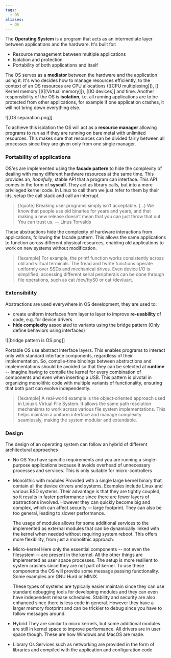 ```yaml
---
tags:
  - OS
aliases:
  - OS
---
```

The **Operating System** is a program that acts as an intermediate layer between applications and the hardware. It's built for:
- Resource management between multiple applications
- Isolation and protection
- Portability of both applications and itself

The OS serves as a **mediator** between the hardware and the application using it. It's who decides how to manage resources efficiently, to the context of an OS resources are CPU allocations ([[CPU multiplexing]]), [[ Kernel memory ]]([[Virtual memory]]), [[IO devices]] and time. Another responsibility of the OS is **isolation**, i.e. all running applications are to be protected from other applications, for example if one application crashes, it will not bring down everything else.

![[OS separation.png]]

To achieve this isolation the OS will act as a **resource manager** allowing programs to run as if they are running on bare metal with unlimited resources. This makes sure that resources can be divided fairly between all processes since they are given only from one single manager. 
### Portability of applications

OS'es are implemented using the **facade pattern** to hide the complexity of dealing with many different hardware resources at the same time. This provides an, *hopefully*, stable API that a program can interface. This API comes in the form of **syscall**. They act as library calls, but into a more privileged kernel code. In Linux to call them we just refer to them by their ids, setup the call stack and call an interrupt.

>[!quote]
>Breaking user programs simply isn’t acceptable. (...) We know that people use old binaries for
>years and years, and that making a new release doesn’t mean that you can just throw that out.
>You can trust us. — Linus Torvalds

These abstractions hide the complexity of hardware interactions from applications, following the facade pattern. This allows the same applications to function across different physical resources, enabling old applications to work on new systems without modification.

>[!example]
>For example, the printf function works consistently across old and virtual terminals. The fread
and fwrite functions operate uniformly over SSDs and mechanical drives. Even device I/O is
simplified; accessing different serial peripherals can be done through file operations, such as cat
/dev/ttyS0 or cat /dev/uart.
### Extensibility

Abstractions are used everywhere in OS development, they are used to:
- create uniform interfaces from layer to layer to improve **re-usability** of code, e.g. for device drivers
- **hide complexity** associated to variants using the bridge pattern (Only define behaviors using interfaces)

![[bridge pattern is OS.png]]

Portable OS use abstract interface layers. This enables programs to interact only with standard interface components, regardless of their implementation. So, compile-time bindings between abstractions and implementations should be avoided so that they can be selected at **runtime** -- imagine having to compile the kernel for every combination of components and even when inserting a USB. This pattern is pivotal in organizing monolithic code with multiple variants of functionality, ensuring that both part can evolve independently.

>[!example]
>A real‐world example is the object‐oriented approach used in Linux’s Virtual File System. It allows the
same path resolution mechanisms to work across various file system implementations. This helps
maintain a uniform interface and manage complexity seamlessly, making the system modular and
extendable.
### Design

The design of an operating system can follow an hybrid of different architectural approaches
- No OS
	You have specific requirements and you are running a single-purpose applications because it avoids overhead of unnecessary processes and services. This is only suitable for micro-controllers
	
- Monolithic with modules
	Provided with a single large kernel binary that contain all the device drivers and systems. Examples include Linux and various BSD systems. Their advantage is that they are tightly coupled, so it results in faster performance since there are fewer layers of abstractions involved. However they can quickly become big and complex, which can affect security -- large footprint. They can also be too general, leading to slower performance.
	
	The usage of modules allows for some additional services to the implemented as external modules that can be dynamically linked with the kernel when needed without requiring system reboot. This offers more flexibility, from just a monolithic approach. 
	 
- Micro-kernel
	Here only the essential components -- not even the filesystem -- are present in the kernel. All the other things are implemented as user space processes. The setup is more resilient to system crashes since they are not part of kernel. To use these components the OS will provide some message passing functionality. Some examples are GNU Hurd or MINIX.
	
	These types of systems are typically easier maintain since they can use standard debugging tools for developing modules and they can even have independent release schedules. Stability and security are also enhanced since there is less code in general. However they have a larger memory footprint and can be trickier to debug since you have to follow messages around.
	 
- Hybrid
	They are similar to micro kernels, but some additional modules are still in kernel space to improve performance. All drivers are in user space though. These are how Windows and MacOS are made.
	
- Library Os
	Services such as networking are provided in the form of libraries and compiled with the application and configuration code